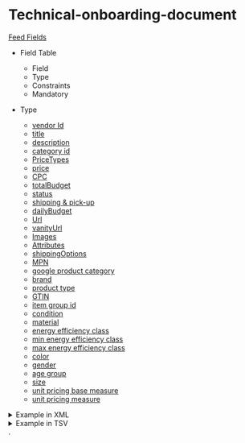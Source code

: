 # Technical-onboarding-document

 [Feed Fields](#Feed-Fields)
   -  Field Table
      -  Field
      -  Type
      -  Constraints
      -  Mandatory

- Type
  - [vendor Id](#vendor-id)
  - [title](#title)
  - [description](#description)
  - [category id](#category_ids) 
  - [PriceTypes](#PriceTypes)
  - [price](#price)
  - [CPC](#CPC)
  - [totalBudget](#totalBudget)
  - [status](#status)
  - [shipping & pick-up](#shipping_&_pick-up)
  - [dailyBudget](#dailyBudget)
  - [Url](#Url) 
  - [vanityUrl](#vanityUrl)
  - [Images](#Images)
  - [Attributes](#Attributes)
  - [shippingOptions](#shippingOptions)
  - [MPN](#mpn)
  - [google product category](#google-product-category)
  - [brand](#brand)
  - [product type](#product-type)
  - [GTIN](#gtin)
  - [item group id](#item-group-id)
  - [condition](#condition)
  - [material](#material)
  - [energy efficiency class](#energy-efficiency-class)
  - [min energy efficiency class](#min-energy-efficiency-class)
  - [max energy efficiency class](#max-energy-efficiency-class)
  - [color](#color)
  - [gender](#gender)
  - [age group](#age-group)
  - [size](#size)
  - [unit pricing base measure](#unit-pricing-base-measure)
  - [unit pricing measure](#unit-pricing-measure)



<details>
  <summary>Example in XML</summary>

  
```xml
     <categoryId>945</categoryId> 
```
</details>

<details>
  <summary>Example in TSV</summary>

| Category iD  |
|:----------:|
| 945 |

</details>.
